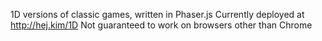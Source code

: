 1D versions of classic games, written in Phaser.js
Currently deployed at http://hej.kim/1D
Not guaranteed to work on browsers other than Chrome
